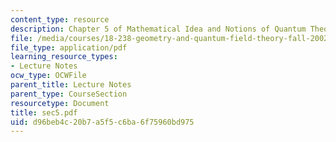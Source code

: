 ```yaml
---
content_type: resource
description: Chapter 5 of Mathematical Idea and Notions of Quantum Theory
file: /media/courses/18-238-geometry-and-quantum-field-theory-fall-2002/d96beb4c20b7a5f5c6ba6f75960bd975_sec5.pdf
file_type: application/pdf
learning_resource_types:
- Lecture Notes
ocw_type: OCWFile
parent_title: Lecture Notes
parent_type: CourseSection
resourcetype: Document
title: sec5.pdf
uid: d96beb4c-20b7-a5f5-c6ba-6f75960bd975
---
```

